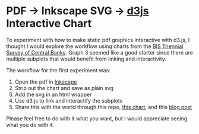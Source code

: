 PDF -> Inkscape SVG -> [d3js](http://d3js.org) Interactive Chart
======

To experiment with how to make static pdf graphics interactive with d3.js, I thought I would explore the workflow using charts from the [BIS Triennial Survey of Central Banks](http://www.bis.org/publ/rpfx13.htm).  Graph 3 seemed like a good starter since there are multiple subplots that would benefit from linking and interactivity.

The workflow for the first experiment was:

1. Open the pdf in [Inkscape](http://inkscape.org)
2. Strip out the chart and save as plain svg
3. Add the svg in an html wrapper
4. Use d3.js to link and interactify the subplots
5. Share this with the world through this repo, [this chart](http://timelyportfolio.github.io/d3_bis/bis_graph3.html), and this [blog post](http://timelyportfolio.blogspot.com/2014/05/pdf-chart-inkscape-svg-d3-interactive.html)

Please feel free to do with it what you want, but I would appreciate seeing what you do with it.

